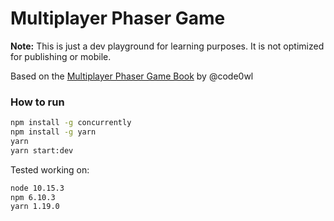 # Multiplayer Phaser Game

**Note:** This is just a dev playground for learning purposes. It is not optimized for publishing or mobile.

Based on the [Multiplayer Phaser Game Book](https://leanpub.com/buildmultiplayergame) by @code0wl

### How to run
```bash
npm install -g concurrently
npm install -g yarn
yarn
yarn start:dev
```

Tested working on:
```bash
node 10.15.3
npm 6.10.3
yarn 1.19.0
```

